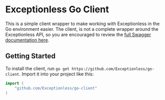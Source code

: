 # Exceptionless Go Client

This is a simple client wrapper to make working with Exceptionless in the Go environment easier. The client, is not a complete wrapper around the Exceptionless API, so you are encouraged to review the [full Swagger documentation here](https://api.exceptionless.io/docs/index.html). 

## Getting Started 

To install the client, run `go get https://github.com/Exceptionless/go-client`. Import it into your project like this: 

```go
import (
	"github.com/Exceptionless/go-client"
)
```

